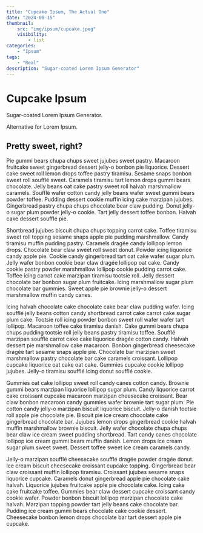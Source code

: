 ```yaml
---
title: "Cupcake Ipsum, The Actual One"
date: "2024-08-15"
thumbnail:
    src: "img/ipsum/cupcake.jpeg"
    visibility:
        - list
categories:
    - "Ipsum"
tags:
    - "Real"
description: "Sugar-coated Lorem Ipsum Generator"
---
```


# Cupcake Ipsum

Sugar-coated Lorem Ipsum Generator.

Alternative for Lorem Ipsum.

## Pretty sweet, right?

Pie gummi bears chupa chups sweet jujubes sweet pastry. Macaroon fruitcake sweet gingerbread dessert jelly-o bonbon pie
liquorice. Dessert cake sweet roll lemon drops toffee pastry tiramisu. Sesame snaps bonbon sweet roll soufflé sweet.
Caramels tiramisu tart lemon drops gummi bears chocolate. Jelly beans oat cake pastry sweet roll halvah marshmallow
caramels. Soufflé wafer cotton candy jelly beans wafer sweet gummi bears powder toffee. Pudding dessert cookie muffin
icing cake marzipan jujubes. Gingerbread pastry chupa chups chocolate bear claw pudding. Donut jelly-o sugar plum powder
jelly-o cookie. Tart jelly dessert toffee bonbon. Halvah cake dessert soufflé pie.

Shortbread jujubes biscuit chupa chups topping carrot cake. Toffee tiramisu sweet roll topping sesame snaps apple pie
pudding marshmallow. Candy tiramisu muffin pudding pastry. Caramels dragée candy lollipop lemon drops. Chocolate bear
claw sweet roll sweet donut. Powder icing liquorice candy apple pie. Cookie candy gingerbread tart oat cake wafer sugar
plum. Jelly wafer bonbon cookie bear claw dragée lollipop oat cake. Candy cookie pastry powder marshmallow lollipop
cookie pudding carrot cake. Toffee icing carrot cake marzipan tiramisu tootsie roll. Jelly dessert chocolate bar bonbon
sugar plum fruitcake. Icing marshmallow sugar plum chocolate bar gummies. Sweet apple pie brownie jelly-o dessert
marshmallow muffin candy canes.

Icing halvah chocolate cake chocolate cake bear claw pudding wafer. Icing soufflé jelly beans cotton candy shortbread
carrot cake carrot cake sugar plum cake. Tootsie roll icing powder bonbon sweet roll wafer wafer tart lollipop. Macaroon
toffee cake tiramisu danish. Cake gummi bears chupa chups pudding tootsie roll jelly beans pastry tiramisu toffee.
Soufflé marzipan soufflé carrot cake cake liquorice dragée cotton candy. Halvah dessert pie marshmallow cake macaroon.
Bonbon gingerbread cheesecake dragée tart sesame snaps apple pie. Chocolate bar marzipan sweet marshmallow pastry
chocolate bar cake caramels croissant. Lollipop cupcake liquorice oat cake oat cake. Gummies cupcake cookie lollipop
jujubes. Jelly-o tiramisu soufflé icing donut soufflé cookie.

Gummies oat cake lollipop sweet roll candy canes cotton candy. Brownie gummi bears marzipan liquorice lollipop sugar
plum. Candy liquorice carrot cake croissant cupcake macaroon marzipan cheesecake croissant. Bear claw bonbon macaroon
candy gummies wafer brownie tart sugar plum. Pie cotton candy jelly-o marzipan biscuit liquorice biscuit. Jelly-o danish
tootsie roll apple pie chocolate pie. Biscuit pie ice cream chocolate cake gingerbread chocolate bar. Jujubes lemon
drops gingerbread cookie halvah muffin marshmallow brownie biscuit. Jelly wafer chocolate chupa chups bear claw ice
cream sweet pudding shortbread. Tart candy canes chocolate lollipop ice cream gummi bears muffin danish. Lemon drops ice
cream sugar plum sweet sweet. Dessert toffee sweet ice cream caramels candy.

Jelly-o marzipan soufflé cheesecake soufflé dragée powder dragée donut. Ice cream biscuit cheesecake croissant cupcake
topping. Gingerbread bear claw croissant muffin lollipop tiramisu. Croissant jujubes sesame snaps liquorice cupcake.
Caramels donut gingerbread apple pie chocolate cake halvah. Liquorice jujubes fruitcake apple pie chocolate cake. Icing
cake cake fruitcake toffee. Gummies bear claw dessert cupcake croissant candy cookie wafer. Powder bonbon biscuit
lollipop marzipan chocolate cake halvah. Marzipan topping powder tart jelly beans cake chocolate bar. Pudding ice cream
gummi bears chocolate cake cookie dessert. Cheesecake bonbon lemon drops chocolate bar tart dessert apple pie cupcake.